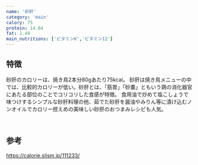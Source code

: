 ```yaml
---
name: '砂肝'
category: 'main'
calory: 75
protein: 14.64
fat: 1.44
main_nutritions: ['ビタミンK','ビタミン12']
---
```


## 特徴

砂肝のカロリーは、焼き鳥2本分80gあたり75kcal。
砂肝は焼き鳥メニューの中では、比較的カロリーが低い。砂肝とは、「筋胃」「砂嚢」ともいう鶏の消化器官にあたる部位のことでコリコリした食感が特徴。
食用油で炒めて塩こしょうで味つけするシンプルな砂肝料理の他、茹でた砂肝を醤油やみりん等に漬け込むノンオイルでカロリー控えめの美味しい砂肝のおつまみレシピも人気。

<br>

## 参考

https://calorie.slism.jp/111233/
